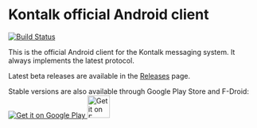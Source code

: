 Kontalk official Android client
===============================

[![Build Status](https://travis-ci.org/kontalk/androidclient.svg?branch=master)](https://travis-ci.org/kontalk/androidclient)

This is the official Android client for the Kontalk messaging system. It always implements the latest protocol.

Latest beta releases are available in the [Releases](://github.com/kontalk/androidclient/releases) page.

Stable versions are also available through Google Play Store and F-Droid:  
<a href="https://play.google.com/store/apps/details?id=org.kontalk">
  <img alt="Get it on Google Play"
       src="https://developer.android.com/images/brand/en_generic_rgb_wo_45.png" />
</a>
<a href="https://f-droid.org/repository/browse/?fdid=org.kontalk">
  <img alt="Get it on F-Droid" height="45"
       src="https://f-droid.org/wp-content/uploads/2014/04/cropped-header_resp1.png" />
</a>
